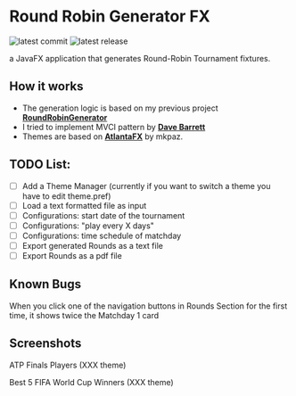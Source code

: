 # Round Robin Generator FX

![latest commit](https://img.shields.io/github/last-commit/barmat80/RoundRobinGeneratorFX?color=blue)
![latest release](https://img.shields.io/github/v/release/barmat80/RoundRobinGeneratorFX?color=green)

a JavaFX application that generates Round-Robin Tournament fixtures.

## How it works

* The generation logic is based on my previous project **[RoundRobinGenerator](https://github.com/barmat80/RoundRobinGenerator)**
* I tried to implement MVCI pattern by **[Dave Barrett](https://www.pragmaticcoding.ca/)**
* Themes are based on **[AtlantaFX](https://github.com/mkpaz/atlantafx)** by mkpaz.

## TODO List:

- [ ] Add a Theme Manager (currently if you want to switch a theme you have to edit theme.pref)
- [ ] Load a text formatted file as input
- [ ] Configurations: start date of the tournament
- [ ] Configurations: "play every X days"
- [ ] Configurations: time schedule of matchday
- [ ] Export generated Rounds as a text file
- [ ] Export Rounds as a pdf file

## Known Bugs

When you click one of the navigation buttons in Rounds Section for the first time, it shows twice the Matchday 1 card

## Screenshots



ATP Finals Players (XXX theme)




Best 5 FIFA World Cup Winners (XXX theme)

